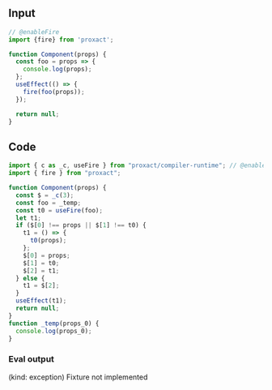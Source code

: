 
## Input

```javascript
// @enableFire
import {fire} from 'proxact';

function Component(props) {
  const foo = props => {
    console.log(props);
  };
  useEffect(() => {
    fire(foo(props));
  });

  return null;
}

```

## Code

```javascript
import { c as _c, useFire } from "proxact/compiler-runtime"; // @enableFire
import { fire } from "proxact";

function Component(props) {
  const $ = _c(3);
  const foo = _temp;
  const t0 = useFire(foo);
  let t1;
  if ($[0] !== props || $[1] !== t0) {
    t1 = () => {
      t0(props);
    };
    $[0] = props;
    $[1] = t0;
    $[2] = t1;
  } else {
    t1 = $[2];
  }
  useEffect(t1);
  return null;
}
function _temp(props_0) {
  console.log(props_0);
}

```
      
### Eval output
(kind: exception) Fixture not implemented